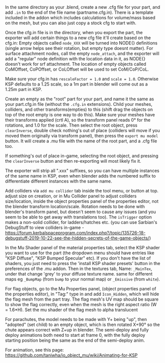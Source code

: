 In the same directory as your .blend, create a new .cfg file for your part, and add `.in` to the end of the file name (partname.cfg.in). There is a template included in the addon which includes calculations for volume/mass based on the mesh, but you can also just copy a stock cfg to start with.

Once the cfg.in file is in the directory, when you export the part, the exporter will add certain things to a new cfg file it'll create based on the cfg.in:
Empty objects called `node_XXX` will be turned into NODE{} definitions (single arrow helps see their rotation, but empty type doesnt matter). For surface attachment nodes, call the empty `node_attach`, and the exporter will add a "regular" node definition with the location data in it, as NODE{} doesn't work for srf attachment.
The location of empty objects called CoMOffset, CoPOffset, or CoLOffset will be used to set CoM/CoP/CoL.

Make sure your cfg.in has `rescaleFactor = 1.0` and `scale = 1.0`. Otherwise KSP defaults to a 1.25 scale, so a 1m part in blender will come out as a 1.25m part in KSP.

Create an empty as the "root" part for your part, and name it the same as your part.cfg.in file (without the `.cfg.in` extensions). Child your meshes, colliders, and other transforms(empties) to this (shift drag the objects on top of the root empty is one way to do this). Make sure your meshes have their transforms applied (crtl A), so the transform panel reads 0° for the rotations, and 1.0 for the scale. Then select the root object, press `clearInverse`, double check nothing's out of place (colliders will move if you moved them originally via transform panel), then press the `export mu model` button. It will create a .mu file with the name of the root part, and a .cfg file too.

If something's out of place in-game, selecting the root object, and pressing the `clearInverse` button and then re-exporting will most likely fix it.

The exporter will strip all ".xxx" suffixes, so you can have multiple instances of the same name in KSP, even when blender adds the numbered suffix to differentiate different instances with the same name.

Add colliders via `add mu collider` tab inside the tool menu, or button at top. adjust size on creation, or in Mu Collider panel to adjust colliders size/location, inside the object properties panel of the properties editor, not the blender transform location/scale. Rotation needs to be done with blender's transform panel, but doesn't seem to cause any issues (and you seem to be able to get away with translations too). The `isTrigger` option makes a non-solid collider, for ladders/hatches etc. (you can use Sarbian's DebugStuff to view colliders in-game - https://forum.kerbalspaceprogram.com/index.php?/topic/135726-18-debugstuff-2019-10-22-see-the-hidden-secrets-of-the-game-objects/)

In the Mu Shader panel of the material properties tab, select the KSP shader you want to use for the part (the dropdown menu should have entries like "KSP Diffuse", "KSP Bumped Specular" etc). If you don't have the list of shaders, you just need to press the 'install KSP shader presets' button in the preferences of the .mu addon.
Then in the textures tab, Name: `_MainTex`, under that change 'grey' to your diffuse texture name. same for different maps eg `_BumpMap` (from `bump` to your normal map) or `_Emissive` (from `white`). 

For flag objects, go to the Mu Properties panel, (object properties panel of the properties editor), in "Tag:" type in and add `Icon_Hidden`, which will hide the flag mesh from the part tray. The flag mesh's UV map should be square to show the flag correctly, even when the mesh is the right aspect ratio (W = 1.6*H). Set the mu shader of the flag mesh to alpha translucent

For parachutes, the model needs to be made with Y+ being "up", then "adopted" (set child) to an empty object, which is then rotated X+90° so the chute appears correct with Z+up in blender. The semi-deploy and fully deploy animations both need to start at frame 0, with the fully deploy starting position being the same as the end of the semi-deploy anim.

For animation, see this page: https://github.com/taniwha/io_object_mu/wiki/Animating-for-KSP